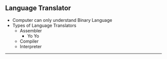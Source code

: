 ## Language Translator

- Computer can only understand Binary Language
- Types of Language Translators
    - Assembler
        - Yo Yo
    - Compiler
    - Interpreter

---